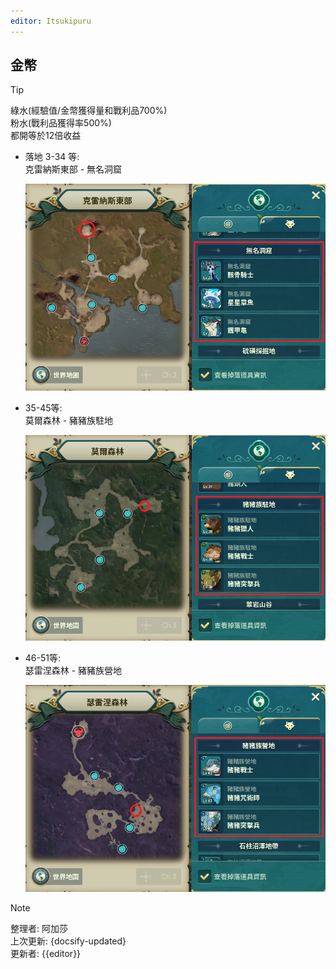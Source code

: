 ```yaml
---
editor: Itsukipuru
---
```

## 金幣

> [!TIP]
> 綠水(經驗值/金幣獲得量和戰利品700%)  
> 粉水(戰利品獲得率500%)  
> 都開等於12倍收益  

* 落地 3-34 等:  
    克雷納斯東部 - 無名洞窟

    ![克雷納斯東部](figures/resources/gold/3-34.png)

* 35-45等:  
    莫爾森林 - 豬豬族駐地

    ![莫爾森林](figures/resources/gold/35-45.png)

* 46-51等:  
    瑟雷涅森林 - 豬豬族營地

    ![瑟雷涅森林](figures/resources/gold/46-51.png)

> [!NOTE]
> 整理者: 阿加莎  
> 上次更新: {docsify-updated}   
> 更新者: {{editor}}
